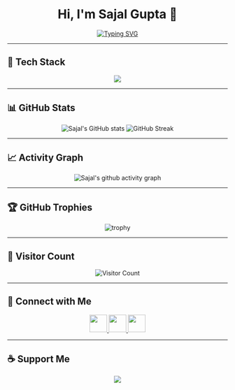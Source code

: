 <h1 align="center">Hi, I'm Sajal Gupta 👋</h1>

<!-- Animated subtitle -->
<div align="center">
<a href="#">
  <img src="https://readme-typing-svg.demolab.com?font=Fira+Code&size=22&duration=2000&pause=500&color=00FFFF&center=true&vCenter=true&width=500&lines=Open+to+Grab+Opportunities;Tech+Enthusiast+%7C+Problem+Solver;Building+Web+Apps" alt="Typing SVG" />
</a>
</div>

---

## 🚀 Tech Stack
<div align="center">

<img src="https://skillicons.dev/icons?i=html,css,js,ts,tailwind,react,redux,vite,nodejs,express,mongodb,appwrite,java,git,github,vscode" />

</div>

---

## 📊 GitHub Stats
<div align="center">
  
![Sajal's GitHub stats](https://github-readme-stats.vercel.app/api?username=Sajal07k&show_icons=true&theme=tokyonight&hide_border=true)
![GitHub Streak](https://streak-stats.demolab.com?user=Sajal07k&theme=tokyonight&hide_border=true)

</div>

---

## 📈 Activity Graph
<div align="center">

![Sajal's github activity graph](https://github-readme-activity-graph.vercel.app/graph?username=Sajal07k&theme=tokyo-night&hide_border=true)

</div>

---

## 🏆 GitHub Trophies
<div align="center">
  
![trophy](https://github-profile-trophy.vercel.app/?username=Sajal07k&theme=tokyonight&no-frame=true&no-bg=true&margin-w=4)

</div>

---

## 👀 Visitor Count
<div align="center">
  
![Visitor Count](https://komarev.com/ghpvc/?username=Sajal07k&style=flat-square&color=00FFFF)

</div>

---

## 🤝 Connect with Me
<div align="center">

<a href="https://github.com/Sajal07k" target="_blank">
  <img src="https://skillicons.dev/icons?i=github" height="40" />
</a>
<a href="https://www.linkedin.com/in/sajal-gupta-391761326/" target="_blank">
  <img src="https://skillicons.dev/icons?i=linkedin" height="40" />
</a>
<a href="mailto:sajal23@gmail.com" target="_blank">
  <img src="https://skillicons.dev/icons?i=gmail" height="40" />
</a>

</div>

---

## ☕ Support Me
<div align="center">

<a href="https://www.buymeacoffee.com/" target="_blank">
  <img src="https://img.shields.io/badge/Buy%20Me%20a%20Coffee-FFDD00?style=for-the-badge&logo=buy-me-a-coffee&logoColor=black" />
</a>

</div>
